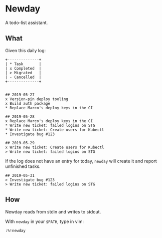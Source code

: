 # Newday

A todo-list assistant.

## What

Given this daily log:

```
+--------------+
| * Task       |
| x Completed  |
| > Migrated   |
| - Cancelled  |
+--------------+


## 2019-05-27
x Version-pin deploy tooling
x Build auth package
* Replace Marco's deploy keys in the CI

## 2019-05-28
x Replace Marco's deploy keys in the CI
* Write new ticket: failed logins on STG
* Write new ticket: Create users for Kubectl
* Investigate bug #123

## 2019-05-29
x Write new ticket: Create users for Kubectl
> Write new ticket: failed logins on STG
```

If the log does not have an entry for today, `newday` will create it and report unfinished tasks.

```
## 2019-05-31
> Investigate bug #123
> Write new ticket: failed logins on STG
```

## How

Newday reads from stdin and writes to stdout.

With `newday` in your `$PATH`, type in vim:

```
:%!newday
```
